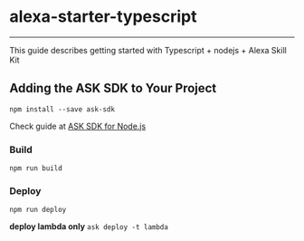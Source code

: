 # alexa-starter-typescript
******************
This guide describes getting started with Typescript + nodejs + Alexa Skill Kit
## Adding the ASK SDK to Your Project

```npm install --save ask-sdk```

Check guide at [ ASK SDK for Node.js](https://ask-sdk-for-nodejs.readthedocs.io/en/latest/Setting-Up-The-ASK-SDK.html)
### Build
```npm run build```

### Deploy 
```npm run deploy```

**deploy lambda only**
```ask deploy -t lambda```